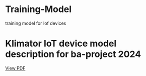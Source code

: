 # Training-Model
training model for Iof devices 
# Klimator IoT device model description for ba-project 2024
[View PDF](./Klimator%20IoT%20device%20model%20description%20for%20ba-project%202024.pdf)
